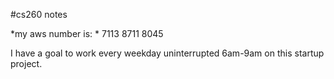 #cs260 notes

*my aws number is: * 7113 8711 8045

I have a goal to work every weekday uninterrupted 6am-9am on this startup project. 